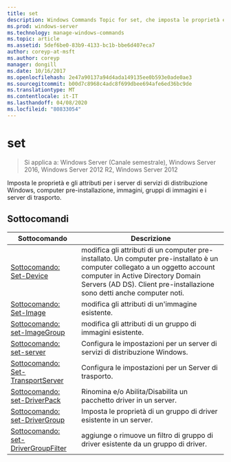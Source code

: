 ```yaml
---
title: set
description: Windows Commands Topic for set, che imposta le proprietà e gli attributi per i server di servizi di distribuzione Windows, i computer pre-installati, le immagini, i gruppi di immagini e i server di trasporto.
ms.prod: windows-server
ms.technology: manage-windows-commands
ms.topic: article
ms.assetid: 5def6be0-83b9-4133-bc1b-bbe6d407eca7
author: coreyp-at-msft
ms.author: coreyp
manager: dongill
ms.date: 10/16/2017
ms.openlocfilehash: 2e47a90137a94d4ada149135ee0b593e0ade0ae3
ms.sourcegitcommit: b00d7c8968c4adc8f699dbee694afe6ed36bc9de
ms.translationtype: MT
ms.contentlocale: it-IT
ms.lasthandoff: 04/08/2020
ms.locfileid: "80833054"
---
```

# <a name="set"></a>set

>Si applica a: Windows Server (Canale semestrale), Windows Server 2016, Windows Server 2012 R2, Windows Server 2012

Imposta le proprietà e gli attributi per i server di servizi di distribuzione Windows, computer pre-installazione, immagini, gruppi di immagini e i server di trasporto.

## <a name="subcommands"></a>Sottocomandi
|Sottocomando|Descrizione|
|-------|--------|
|[Sottocomando: Set-Device](subcommand-set-device.md)|modifica gli attributi di un computer pre-installato. Un computer pre-installato è un computer collegato a un oggetto account computer in Active Directory Domain Servers (AD DS). Client pre-installazione sono detti anche computer noti.|
|[Sottocomando: Set-Image](subcommand-set-image.md)|modifica gli attributi di un'immagine esistente.|
|[Sottocomando: set-ImageGroup](subcommand-set-imagegroup.md)|modifica gli attributi di un gruppo di immagini esistente.|
|[Sottocomando: set-server](subcommand-set-server.md)|Configura le impostazioni per un server di servizi di distribuzione Windows.|
|[Sottocomando: Set-TransportServer](subcommand-set-transportserver.md)|Configura le impostazioni per un Server di trasporto.|
|[Sottocomando: set-DriverPack](subcommand-set-driverpackage.md)|Rinomina e/o Abilita/Disabilita un pacchetto driver in un server.|
|[Sottocomando: set-DriverGroup](subcommand-set-drivergroup.md)|Imposta le proprietà di un gruppo di driver esistente in un server.|
|[Sottocomando: set-DriverGroupFilter](subcommand-set-drivergroupfilter.md)|aggiunge o rimuove un filtro di gruppo di driver esistente da un gruppo di driver.|
